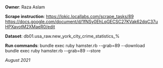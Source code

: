 **Owner**:  Raza Aslam

**Scrape instruction**: https://lokic.locallabs.com/scrape_tasks/89
https://docs.google.com/document/d/1fNSy0EhLqGECSC27KVak62dqC37uHPXavotM2XMaeR0/edit

**Dataset**: db01.usa_raw.new_york_city_crime_statistics_%

**Run commands**: bundle exec ruby hamster.rb --grab=89 --download
                  bundle exec ruby hamster.rb --grab=89 --store

_August 2021_
